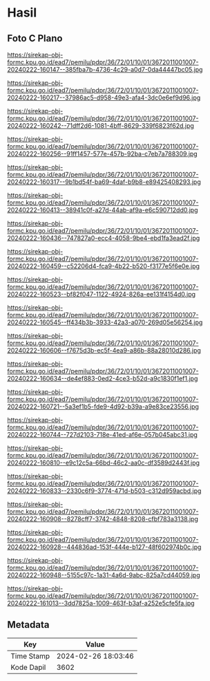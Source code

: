 # Hasil

## Foto C Plano

https://sirekap-obj-formc.kpu.go.id/ead7/pemilu/pdpr/36/72/01/10/01/3672011001007-20240222-160147--385fba7b-4736-4c29-a0d7-0da44447bc05.jpg

https://sirekap-obj-formc.kpu.go.id/ead7/pemilu/pdpr/36/72/01/10/01/3672011001007-20240222-160217--37986ac5-d958-49e3-afa4-3dc0e6ef9d96.jpg

https://sirekap-obj-formc.kpu.go.id/ead7/pemilu/pdpr/36/72/01/10/01/3672011001007-20240222-160242--71dff2d6-1081-4bff-8629-339f6823f62d.jpg

https://sirekap-obj-formc.kpu.go.id/ead7/pemilu/pdpr/36/72/01/10/01/3672011001007-20240222-160256--91ff1457-577e-457b-92ba-c7eb7a788309.jpg

https://sirekap-obj-formc.kpu.go.id/ead7/pemilu/pdpr/36/72/01/10/01/3672011001007-20240222-160317--9b1bd54f-ba69-4daf-b9b8-e89425408293.jpg

https://sirekap-obj-formc.kpu.go.id/ead7/pemilu/pdpr/36/72/01/10/01/3672011001007-20240222-160413--38941c0f-a27d-44ab-af9a-e6c590712dd0.jpg

https://sirekap-obj-formc.kpu.go.id/ead7/pemilu/pdpr/36/72/01/10/01/3672011001007-20240222-160436--747827a0-ecc4-4058-9be4-ebd1fa3ead2f.jpg

https://sirekap-obj-formc.kpu.go.id/ead7/pemilu/pdpr/36/72/01/10/01/3672011001007-20240222-160459--c52206d4-fca9-4b22-b520-f3177e5f6e0e.jpg

https://sirekap-obj-formc.kpu.go.id/ead7/pemilu/pdpr/36/72/01/10/01/3672011001007-20240222-160523--bf82f047-1122-4924-826a-ee131f4154d0.jpg

https://sirekap-obj-formc.kpu.go.id/ead7/pemilu/pdpr/36/72/01/10/01/3672011001007-20240222-160545--ff434b3b-3933-42a3-a070-269d05e56254.jpg

https://sirekap-obj-formc.kpu.go.id/ead7/pemilu/pdpr/36/72/01/10/01/3672011001007-20240222-160606--f7675d3b-ec5f-4ea9-a86b-88a28010d286.jpg

https://sirekap-obj-formc.kpu.go.id/ead7/pemilu/pdpr/36/72/01/10/01/3672011001007-20240222-160634--de4ef883-0ed2-4ce3-b52d-a9c1830f1ef1.jpg

https://sirekap-obj-formc.kpu.go.id/ead7/pemilu/pdpr/36/72/01/10/01/3672011001007-20240222-160721--5a3ef1b5-fde9-4d92-b39a-a9e83ce23556.jpg

https://sirekap-obj-formc.kpu.go.id/ead7/pemilu/pdpr/36/72/01/10/01/3672011001007-20240222-160744--727d2103-718e-41ed-af6e-057b045abc31.jpg

https://sirekap-obj-formc.kpu.go.id/ead7/pemilu/pdpr/36/72/01/10/01/3672011001007-20240222-160810--e9c12c5a-66bd-46c2-aa0c-df3589d2443f.jpg

https://sirekap-obj-formc.kpu.go.id/ead7/pemilu/pdpr/36/72/01/10/01/3672011001007-20240222-160833--2330c6f9-3774-471d-b503-c312d959acbd.jpg

https://sirekap-obj-formc.kpu.go.id/ead7/pemilu/pdpr/36/72/01/10/01/3672011001007-20240222-160908--8278cff7-3742-4848-8208-cfbf783a3138.jpg

https://sirekap-obj-formc.kpu.go.id/ead7/pemilu/pdpr/36/72/01/10/01/3672011001007-20240222-160928--444836ad-153f-444e-b127-48f602974b0c.jpg

https://sirekap-obj-formc.kpu.go.id/ead7/pemilu/pdpr/36/72/01/10/01/3672011001007-20240222-160948--5155c97c-1a31-4a6d-9abc-825a7cd44059.jpg

https://sirekap-obj-formc.kpu.go.id/ead7/pemilu/pdpr/36/72/01/10/01/3672011001007-20240222-161013--3dd7825a-1009-463f-b3af-a252e5cfe5fa.jpg


## Metadata

| Key        | Value               |
| ---------- | ------------------- |
| Time Stamp | 2024-02-26 18:03:46 |
| Kode Dapil | 3602                |



